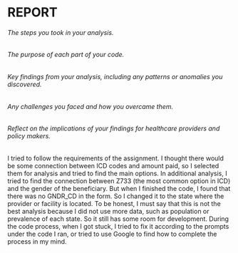 # REPORT
###### The steps you took in your analysis.
###### The purpose of each part of your code.
###### Key findings from your analysis, including any patterns or anomalies you discovered.
###### Any challenges you faced and how you overcame them.
###### Reflect on the implications of your findings for healthcare providers and policy makers.

I tried to follow the requirements of the assignment. I thought there would be some connection between ICD codes and amount paid, so I selected them for analysis and tried to find the main options. In additional analysis, I tried to find the connection between Z733 (the most common option in ICD) and the gender of the beneficiary. But when I finished the code, I found that there was no GNDR_CD in the form. So I changed it to the state where the provider or facility is located. To be honest, I must say that this is not the best analysis because I did not use more data, such as population or prevalence of each state. So it still has some room for development.
During the code process, when I got stuck, I tried to fix it according to the prompts under the code I ran, or tried to use Google to find how to complete the process in my mind.
